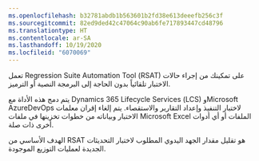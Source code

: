```yaml
---
ms.openlocfilehash: b32781abdb1b563601b2fd38e613deeefb256c3f
ms.sourcegitcommit: 82ed9ded42c47064c90ab6fe717893447cd48796
ms.translationtype: HT
ms.contentlocale: ar-SA
ms.lasthandoff: 10/19/2020
ms.locfileid: "6070069"
---
```

تعمل Regression Suite Automation Tool (‏RSAT) على تمكينك من إجراء حالات الاختبار تلقائياً بدون الحاجة إلى البرمجة النصية أو الترميز. 

يتم دمج هذه الأداة مع Dynamics 365 Lifecycle Services (‏LCS) وMicrosoft AzureDevOps لاختبار التنفيذ وإعداد التقارير والاستقصاء. يتم إلغاء إقران معلمات الاختبار وبياناته من خطوات تخزينها في ملفات Microsoft Excel الملفات أو أي أدوات أخرى ذات صلة. 

الهدف الأساسي من RSAT هو تقليل مقدار الجهد اليدوي المطلوب لاختبار التحديثات الجديدة لعمليات التوزيع الموجودة.



